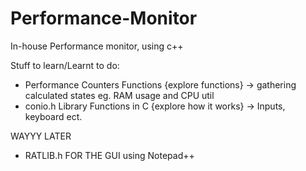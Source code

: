 # Performance-Monitor
In-house Performance monitor, using c++

Stuff to learn/Learnt to do:
 - Performance Counters Functions {explore functions} -> gathering calculated states eg. RAM usage and CPU util
 - conio.h Library Functions in C {explore how it works} -> Inputs, keyboard ect.


WAYYY LATER
 - RATLIB.h FOR THE GUI using Notepad++